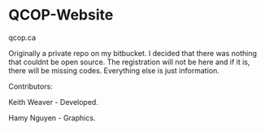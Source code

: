 QCOP-Website
============

qcop.ca


Originally a private repo on my bitbucket. I decided that there was nothing that couldnt be open source. The registration will not be here and if it is, there will be missing codes. Everything else is just information.

Contributors:

Keith Weaver - Developed.

Hamy Nguyen - Graphics.